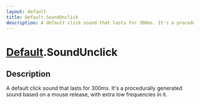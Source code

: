 ```yaml
---
layout: default
title: Default.SoundUnclick
description: A default click sound that lasts for 300ms. It's a procedurally generated sound based on a mouse release, with extra low frequencies in it.
---
```

# [Default]({{site.url}}/Pages/Reference/Default.html).SoundUnclick

## Description
A default click sound that lasts for 300ms. It's a
procedurally generated sound based on a mouse release, with extra
low frequencies in it.

